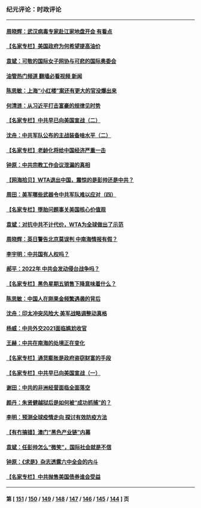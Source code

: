 ### 纪元评论：时政评论
---
#### [周晓辉：武汉病毒专家赴江家地盘开会 有看点](../../pages/nsc1025/n13420306.md?12070330) 
#### [【名家专栏】美国政府为何希望提高油价](../../pages/nsc1025/n13418977.md?12070330) 
#### [袁斌：可敬的国际女子网协与可悲的国际奥委会](../../pages/nsc1025/n13419562.md?12070330) 
#### [油管热门频道 翻墙必看视频 新闻](ok?12070330)
#### [陈思敏：上海“小红楼”案还有更大的官没爆出来](../../pages/nsc1025/n13419407.md?12070330) 
#### [何清涟：从习近平打击富豪的规律见时势](../../pages/nsc1025/n13418943.md?12070330) 
#### [【名家专栏】中共早已向美国宣战（二）](../../pages/nsc1025/n13418266.md?12070330) 
#### [沈舟：中共军队公布的主战装备啥水平（二）](../../pages/nsc1025/n13418459.md?12070330) 
#### [【名家专栏】老龄化将给中国经济严重一击](../../pages/nsc1025/n13418259.md?12070330) 
#### [钟原：中共宗教工作会议泄漏的真相](../../pages/nsc1025/n13417312.md?12070330) 
#### [【网海拾贝】WTA退出中国，震惊的是彭帅还是中共？](../../pages/nsc1025/n13416575.md?12070330) 
#### [周田：美军哪些武器令中共军队难以应对（四）](../../pages/nsc1025/n13416147.md?12070330) 
#### [【名家专栏】堕胎问题事关美国核心价值观](../../pages/nsc1025/n13416925.md?12070330) 
#### [袁斌：对抗中共不计代价，WTA为全球做出了示范](../../pages/nsc1025/n13416547.md?12070330) 
#### [周晓辉：英日警告北京莫误判 中南海情报有假？](../../pages/nsc1025/n13415531.md?12070330) 
#### [李宇明：中共国有人权吗？](../../pages/nsc1025/n13415830.md?12070330) 
#### [郝平：2022年 中共会发动侵台战争吗？](../../pages/nsc1025/n13415815.md?12070330) 
#### [【名家专栏】黑色星期五销售下降意味着什么？](../../pages/nsc1025/n13415102.md?12070330) 
#### [陈思敏：中国人在刚果金频繁遇袭的背后](../../pages/nsc1025/n13414341.md?12070330) 
#### [沈舟：印太冲突风险大 美军战略调整动真格](../../pages/nsc1025/n13413327.md?12070330) 
#### [杨威：中共外交2021面临尴尬收官](../../pages/nsc1025/n13414018.md?12070330) 
#### [王赫：中共在南海的处境正在变化](../../pages/nsc1025/n13414005.md?12070330) 
#### [【名家专栏】通货膨胀是政府盗窃财富的手段](../../pages/nsc1025/n13412653.md?12070330) 
#### [【名家专栏】中共早已向美国宣战（一）](../../pages/nsc1025/n13412647.md?12070330) 
#### [谢田：中共的非洲经营面临全面落空](../../pages/nsc1025/n13413249.md?12070330) 
#### [颜丹：朱贤健越狱后是如何被“成功抓捕”的？](../../pages/nsc1025/n13413115.md?12070330) 
#### [李明：预测全球疫情走向 探讨有效防疫方法](../../pages/nsc1025/n13412060.md?12070330) 
#### [【有冇搞错】澳门“黑色产业链”内幕](../../pages/nsc1025/n13411012.md?12070330) 
#### [袁斌：任彭帅怎么“微笑”，国际社会就是不信](../../pages/nsc1025/n13411960.md?12070330) 
#### [钟原：《求是》杂志透露六中全会的内斗](../../pages/nsc1025/n13409236.md?12070330) 
#### [【名家专栏】中共抛售美国债券谁会受益](../../pages/nsc1025/n13410456.md?12070330) 

---
#### 第 [ [151](./151.md?12070330) / [150](./150.md?12070330) / [149](./149.md?12070330) / [148](./148.md?12070330) / [147](./147.md?12070330) / [146](./146.md?12070330) / [145](./145.md?12070330) / [144](./144.md?12070330) ] 页
